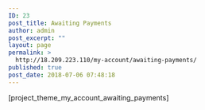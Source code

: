 ```yaml
---
ID: 23
post_title: Awaiting Payments
author: admin
post_excerpt: ""
layout: page
permalink: >
  http://18.209.223.110/my-account/awaiting-payments/
published: true
post_date: 2018-07-06 07:48:18
---
```

[project_theme_my_account_awaiting_payments]
